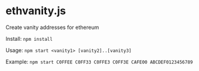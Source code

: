 # ethvanity.js
Create vanity addresses for ethereum

Install: `npm install`

Usage: `npm start <vanity1> [vanity2]..[vanity3]`

Example: `npm start C0FFEE C0FF33 C0FFE3 C0FF3E CAFE00 ABCDEF0123456789`